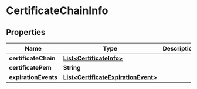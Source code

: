 

# CertificateChainInfo

## Properties

Name | Type | Description | Notes
------------ | ------------- | ------------- | -------------
**certificateChain** | [**List&lt;CertificateInfo&gt;**](CertificateInfo.md) |  |  [optional]
**certificatePem** | **String** |  |  [optional]
**expirationEvents** | [**List&lt;CertificateExpirationEvent&gt;**](CertificateExpirationEvent.md) |  |  [optional]



